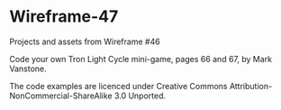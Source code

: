 # Wireframe-47
Projects and assets from Wireframe #46

Code your own Tron Light Cycle mini-game, pages 66 and 67, by Mark Vanstone.

The code examples are licenced under Creative Commons Attribution-NonCommercial-ShareAlike 3.0 Unported.
